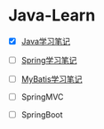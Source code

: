 # Java-Learn

- [X] [Java学习笔记](https://github.com/ZP-AlwaysWin/Java-Learn/tree/master/java%E5%AD%A6%E4%B9%A0%E7%AC%94%E8%AE%B0) 
- [ ] [Spring学习笔记](https://github.com/ZP-AlwaysWin/Java-Learn/tree/master/Spring%E5%AD%A6%E4%B9%A0%E7%AC%94%E8%AE%B0)
- [ ] [MyBatis学习笔记](https://github.com/ZP-AlwaysWin/Java-Learn/tree/master/MyBatis%E5%AD%A6%E4%B9%A0%E7%AC%94%E8%AE%B0)
- [ ] SpringMVC
- [ ] SpringBoot

